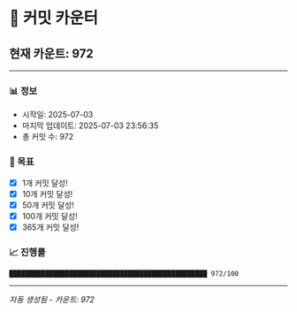 # 🔢 커밋 카운터

## 현재 카운트: 972

---

### 📊 정보
- 시작일: 2025-07-03
- 마지막 업데이트: 2025-07-03 23:56:35
- 총 커밋 수: 972

### 🎯 목표
- [x] 1개 커밋 달성!
- [x] 10개 커밋 달성!
- [x] 50개 커밋 달성!
- [x] 100개 커밋 달성!
- [x] 365개 커밋 달성!

### 📈 진행률
```
██████████████████████████████████████████████████ 972/100
```

---
*자동 생성됨 - 카운트: 972*
